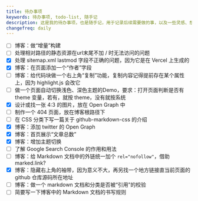 ```yaml
---
title: 待办事项
keywords: 待办事项, todo-list, 随手记
description: 这是我的待办事项，也是随手记，用于记录后续需要做的事，以及一些灵感、想法等，一句话描述
changefreq: daily
---
```


- [ ] 博客：做“增量”构建
- [ ] 处理相对路径的静态资源在url末尾不加 / 时无法访问的问题
- [x] 处理 sitemap.xml lastmod 字段不正确的问题，因为它是在 Vercel 上生成的
- [x] 博客：在页面添加一个“作者”字段
- [ ] 博客：给代码块做一个右上角“复制”功能，复制内容记得提前存在某个属性上，因为 highlight.js 会改它
- [ ] 做一个页面自动切换浅色、深色主题的Demo，要求：打开页面判断是否有 theme 变量，若有，就按 theme，没有就按系统
- [x] 设计或找一张 4:3 的图片，放在 Open Graph 中
- [ ] 制作一个 404 页面，放在博客根路径下
- [ ] 在 CSS 分类下写一篇关于 github-markdown-css 的介绍
- [x] 博客：添加 twitter 的 Open Graph
- [x] 博客：首页展示“文章总数”
- [x] 博客：增加主题切换
- [ ] 了解 Google Search Console 的作用和用法
- [ ] 博客：给 Markdown 文档中的外链统一加个 `rel="nofollow"`，借助 marked.link?
- [x] 博客：隐藏右上角的袖带，因为意义不大，再另找一个地方链接直当前页面的 github 仓库源码所在地址
- [ ] 博客：做一个 markdown 文档和分类是否被“引用”的校验
- [ ] 简要写一下博客中的 Markdown 文档的书写规则